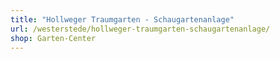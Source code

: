 ```yaml
---
title: "Hollweger Traumgarten - Schaugartenanlage"
url: /westerstede/hollweger-traumgarten-schaugartenanlage/
shop: Garten-Center
---
```

